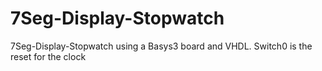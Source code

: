 # 7Seg-Display-Stopwatch
7Seg-Display-Stopwatch using a Basys3 board and VHDL. Switch0 is the reset for the clock
